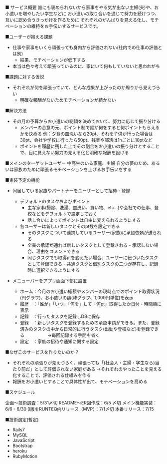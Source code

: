 ■ サービス概要
誰にも褒められないから家事をやる気が出ない主婦(夫)や、お小遣いを増やしたい学生などに
お小遣いの取り合いを通じて努力を続けつつ、互いに認め合うきっかけを作るために
それぞれのがんばりを見える化し、モチベーションの維持をお手伝いするサービスです。

■ユーザーが抱える課題
- 仕事や家事をいくら頑張っても身内から評価されない(社内での仕事の評価とは別)
  - 結果、モチベーションが低下する
- 本当は色々考えて頑張っているのに、家にいて何もしていないと思われがち

■課題に対する仮説
- それぞれが何を頑張っていて、どんな成果が上がったのか周りから見えづらい
  - 明確な報酬がないためモチベーションが続かない

■解決方法
- その月の予算からお小遣いの総額を決めておいて、努力に応じて振り分ける
  - メンバーの合意の元、ポイント制で誰が何をすると何ポイントもらえるかを決める
例：夕食の皿洗いなら20pt、それを子供が行った場合は30pt、会社や学校に行ったら50pt、残業や部活は1hごとに10ptなど
  - ポイントを履歴に残した上でその割合をお小遣いの振り分けとすることで、目に見えない努力の見える化と明確な報酬を設ける

■メインのターゲットユーザー
中高生のいる家庭、主婦
自分の夢のため、あるいは家族のために頑張るモチベーションを上げるお手伝いをする

■実装予定の機能
- 同居している家族やパートナーをユーザーとして招待・登録
    - デフォルトのタスクおよびポイント
        - 主な家事(掃除、洗濯、皿洗い、買い物、etc...)や会社での仕事、登校などをデフォルトで設定しておく
        - 話し合いによってポイントは自由に変えられるようにする
    - 各ユーザーは新しいタスクとそのpt数を設定できる
        - そのタスクについて連携しているユーザー(家族)に承認依頼が送られる
        - 全員の承認が通れば新しいタスクとして登録される
              - 承認しない場合、理由をコメントできる
        - 同じタスクでも取得ptを変えたい場合、ユーザーに紐づいたタスクとして登録できる
              - 共通タスクと個別タスクの二つが存在し、記録時に選択できるようにする

- メニューバーをアプリ画面下部に設置
    - ホーム：今月のお小遣い総額やメンバーの現時点でのポイント取得状況(円グラフ)、お小遣いの額(棒グラフ、1,000円単位)を表示
    - 履歴　：「誰が」「いつ」「何を」して「何pt」取得したか日付・時間順に表示
    - 記録　：行ったタスクを記録しDBに保存
    - 登録　：新しいタスクを登録するための承認申請ができる。また、登録済みのタスクの中から日常的に行うタスク(出勤や登校など)を登録できる
    　　　　　→毎回記録する手間を省く
    - 設定　：家族の招待や通知に関する設定

■なぜこのサービスを作りたいのか？
- それぞれの頑張りが見えづらく、頑張っても「(社会人・主婦・学生なら)当たり前だ」として評価されない家庭がある
  →それぞれのやったことを見える化することで、評価される仕組みを作る
- 報酬をお小遣いとすることで具体性が出て、モチベーションを高める

■スケジュール

企画〜技術調査：5/31〆切
README〜ER図作成：6/5 〆切
メイン機能実装：6/6 - 6/30
β版をRUNTEQ内リリース（MVP）：7/1〆切
本番リリース：7/15

■技術選定(暫定)
- Rails7
- MySQL
- JavaScript
- Bootstrap
- heroku
- RubyMotion
